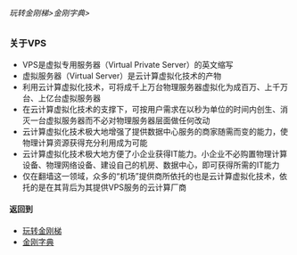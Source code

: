 ###### 玩转金刚梯>金刚字典>

### 关于VPS
- VPS是虚拟专用服务器（Virtual Private Server）的英文缩写
- 虚拟服务器（Virtual Server）是云计算虚拟化技术的产物
- 利用云计算虚拟化技术，可将成千上万台物理服务器虚拟化为成百万、上千万台、上亿台虚拟服务器
- 在云计算虚拟化技术的支撑下，可按用户需求在以秒为单位的时间内创生、消灭一台虚拟服务器而不必对物理服务器层面做任何改动
- 云计算虚拟化技术极大地增强了提供数据中心服务的商家随需而变的能力，使物理计算资源获得充分利用成为可能
- 云计算虚拟化技术极大地方便了小企业获得IT能力。小企业不必购置物理计算设备、物理网络设备、建设自己的机房、数据中心，即可获得所需的IT能力
- 仅在翻墙这一领域，众多的“机场”提供商所依托的也是云计算虚拟化技术，依托的是在其背后为其提供VPS服务的云计算厂商

#### 返回到
- [玩转金刚梯](https://github.com/a2zitpro/web/blob/master/LadderFree/A.md)
- [金刚字典](https://github.com/a2zitpro/web/blob/master/LadderFree/kkDictionary/KKDictionary.md)
